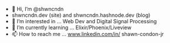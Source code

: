 - 👋 Hi, I’m @shwncndn
- shwncndn.dev (site) and shwncndn.hashnode.dev (blog)
- 👀 I’m interested in ... Web Dev and Digital Signal Processing
- 🌱 I’m currently learning ... Elixir/Phoenix/Liveview
- 📫 How to reach me ... www.linkedin.com/in/
shawn-condon-jr



<!---
shwncndn/shwncndn is a ✨ special ✨ repository because its `README.md` (this file) appears on your GitHub profile.
You can click the Preview link to take a look at your changes.
--->
